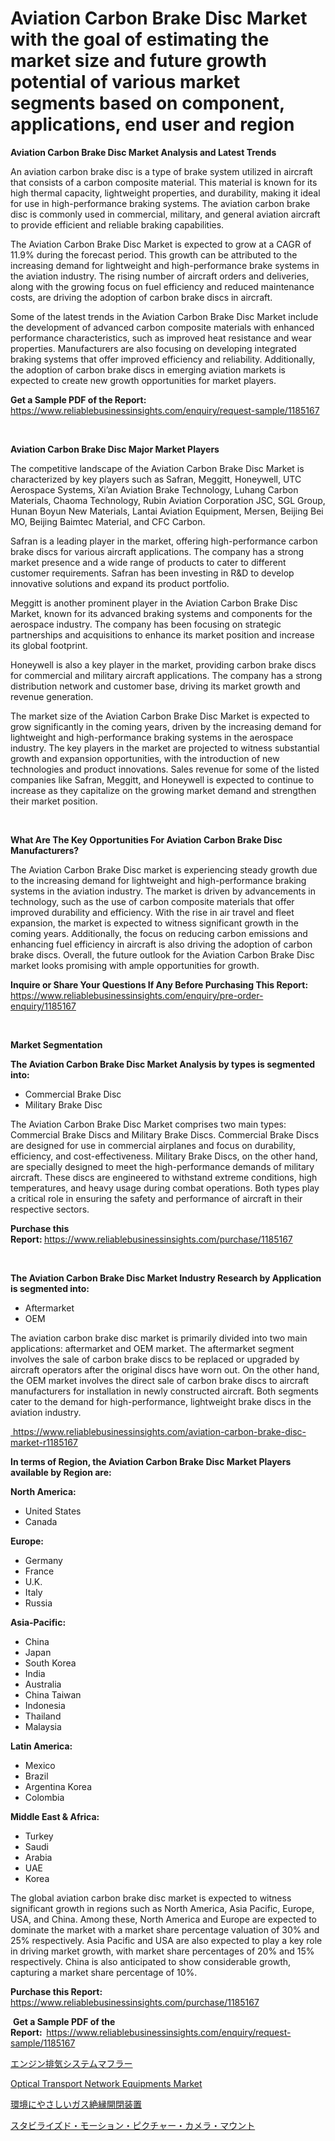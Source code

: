 <p><h1>Aviation Carbon Brake Disc Market with the goal of estimating the market size and future growth potential of various market segments based on component, applications, end user and region</h1></p><p><strong>Aviation Carbon Brake Disc Market Analysis and Latest Trends</strong></p>
<p><p>An aviation carbon brake disc is a type of brake system utilized in aircraft that consists of a carbon composite material. This material is known for its high thermal capacity, lightweight properties, and durability, making it ideal for use in high-performance braking systems. The aviation carbon brake disc is commonly used in commercial, military, and general aviation aircraft to provide efficient and reliable braking capabilities.</p><p>The Aviation Carbon Brake Disc Market is expected to grow at a CAGR of 11.9% during the forecast period. This growth can be attributed to the increasing demand for lightweight and high-performance brake systems in the aviation industry. The rising number of aircraft orders and deliveries, along with the growing focus on fuel efficiency and reduced maintenance costs, are driving the adoption of carbon brake discs in aircraft.</p><p>Some of the latest trends in the Aviation Carbon Brake Disc Market include the development of advanced carbon composite materials with enhanced performance characteristics, such as improved heat resistance and wear properties. Manufacturers are also focusing on developing integrated braking systems that offer improved efficiency and reliability. Additionally, the adoption of carbon brake discs in emerging aviation markets is expected to create new growth opportunities for market players.</p></p>
<p><strong>Get a Sample PDF of the Report:&nbsp;</strong> <a href="https://www.reliablebusinessinsights.com/enquiry/request-sample/1185167">https://www.reliablebusinessinsights.com/enquiry/request-sample/1185167</a></p>
<p>&nbsp;</p>
<p><strong>Aviation Carbon Brake Disc Major Market Players</strong></p>
<p><p>The competitive landscape of the Aviation Carbon Brake Disc Market is characterized by key players such as Safran, Meggitt, Honeywell, UTC Aerospace Systems, Xi’an Aviation Brake Technology, Luhang Carbon Materials, Chaoma Technology, Rubin Aviation Corporation JSC, SGL Group, Hunan Boyun New Materials, Lantai Aviation Equipment, Mersen, Beijing Bei MO, Beijing Baimtec Material, and CFC Carbon.</p><p>Safran is a leading player in the market, offering high-performance carbon brake discs for various aircraft applications. The company has a strong market presence and a wide range of products to cater to different customer requirements. Safran has been investing in R&D to develop innovative solutions and expand its product portfolio.</p><p>Meggitt is another prominent player in the Aviation Carbon Brake Disc Market, known for its advanced braking systems and components for the aerospace industry. The company has been focusing on strategic partnerships and acquisitions to enhance its market position and increase its global footprint.</p><p>Honeywell is also a key player in the market, providing carbon brake discs for commercial and military aircraft applications. The company has a strong distribution network and customer base, driving its market growth and revenue generation.</p><p>The market size of the Aviation Carbon Brake Disc Market is expected to grow significantly in the coming years, driven by the increasing demand for lightweight and high-performance braking systems in the aerospace industry. The key players in the market are projected to witness substantial growth and expansion opportunities, with the introduction of new technologies and product innovations. Sales revenue for some of the listed companies like Safran, Meggitt, and Honeywell is expected to continue to increase as they capitalize on the growing market demand and strengthen their market position.</p></p>
<p>&nbsp;</p>
<p><strong>What Are The Key Opportunities For Aviation Carbon Brake Disc Manufacturers?</strong></p>
<p><p>The Aviation Carbon Brake Disc market is experiencing steady growth due to the increasing demand for lightweight and high-performance braking systems in the aviation industry. The market is driven by advancements in technology, such as the use of carbon composite materials that offer improved durability and efficiency. With the rise in air travel and fleet expansion, the market is expected to witness significant growth in the coming years. Additionally, the focus on reducing carbon emissions and enhancing fuel efficiency in aircraft is also driving the adoption of carbon brake discs. Overall, the future outlook for the Aviation Carbon Brake Disc market looks promising with ample opportunities for growth.</p></p>
<p><strong>Inquire or Share Your Questions If Any Before Purchasing This Report:</strong> <a href="https://www.reliablebusinessinsights.com/enquiry/pre-order-enquiry/1185167">https://www.reliablebusinessinsights.com/enquiry/pre-order-enquiry/1185167</a></p>
<p>&nbsp;</p>
<p><strong>Market Segmentation</strong></p>
<p><strong>The Aviation Carbon Brake Disc Market Analysis by types is segmented into:</strong></p>
<p><ul><li>Commercial Brake Disc</li><li>Military Brake Disc</li></ul></p>
<p><p>The Aviation Carbon Brake Disc Market comprises two main types: Commercial Brake Discs and Military Brake Discs. Commercial Brake Discs are designed for use in commercial airplanes and focus on durability, efficiency, and cost-effectiveness. Military Brake Discs, on the other hand, are specially designed to meet the high-performance demands of military aircraft. These discs are engineered to withstand extreme conditions, high temperatures, and heavy usage during combat operations. Both types play a critical role in ensuring the safety and performance of aircraft in their respective sectors.</p></p>
<p><strong>Purchase this Report:&nbsp;</strong><a href="https://www.reliablebusinessinsights.com/purchase/1185167">https://www.reliablebusinessinsights.com/purchase/1185167</a></p>
<p>&nbsp;</p>
<p><strong>The Aviation Carbon Brake Disc Market Industry Research by Application is segmented into:</strong></p>
<p><ul><li>Aftermarket</li><li>OEM</li></ul></p>
<p><p>The aviation carbon brake disc market is primarily divided into two main applications: aftermarket and OEM market. The aftermarket segment involves the sale of carbon brake discs to be replaced or upgraded by aircraft operators after the original discs have worn out. On the other hand, the OEM market involves the direct sale of carbon brake discs to aircraft manufacturers for installation in newly constructed aircraft. Both segments cater to the demand for high-performance, lightweight brake discs in the aviation industry.</p></p>
<p><a href="https://www.reliablebusinessinsights.com/aviation-carbon-brake-disc-market-r1185167">&nbsp;https://www.reliablebusinessinsights.com/aviation-carbon-brake-disc-market-r1185167</a></p>
<p><strong>In terms of Region, the Aviation Carbon Brake Disc Market Players available by Region are:</strong></p>
<p>
    <p> <strong> North America: </strong>
        <ul>
            <li>United States</li>
            <li>Canada</li>
        </ul>
        </p> 
    <p> <strong> Europe: </strong>
        <ul>
            <li>Germany</li>
            <li>France</li>
            <li>U.K.</li>
            <li>Italy</li>
            <li>Russia</li>
        </ul>
        </p> 
    <p> <strong> Asia-Pacific: </strong>
        <ul>
            <li>China</li>
            <li>Japan</li>
            <li>South Korea</li>
            <li>India</li>
            <li>Australia</li>
            <li>China Taiwan</li>
            <li>Indonesia</li>
            <li>Thailand</li>
            <li>Malaysia</li>
        </ul>
        </p> 
    <p> <strong> Latin America: </strong>
        <ul>
            <li>Mexico</li>
            <li>Brazil</li>
            <li>Argentina Korea</li>
            <li>Colombia</li>
        </ul>
        </p> 
    <p> <strong> Middle East & Africa: </strong>
        <ul>
            <li>Turkey</li>
            <li>Saudi</li>
            <li>Arabia</li>
            <li>UAE</li>
            <li>Korea</li>
        </ul>
    </p>
    </p>
<p><p>The global aviation carbon brake disc market is expected to witness significant growth in regions such as North America, Asia Pacific, Europe, USA, and China. Among these, North America and Europe are expected to dominate the market with a market share percentage valuation of 30% and 25% respectively. Asia Pacific and USA are also expected to play a key role in driving market growth, with market share percentages of 20% and 15% respectively. China is also anticipated to show considerable growth, capturing a market share percentage of 10%.</p></p>
<p><strong>Purchase this Report: </strong><a href="https://www.reliablebusinessinsights.com/purchase/1185167">https://www.reliablebusinessinsights.com/purchase/1185167</a></p>
<p>&nbsp;<strong>Get a Sample PDF of the Report:&nbsp;&nbsp;</strong><a href="https://www.reliablebusinessinsights.com/enquiry/request-sample/1185167">https://www.reliablebusinessinsights.com/enquiry/request-sample/1185167</a></p>
<p><strong></strong></p>
<p><p><a href="https://github.com/ycmtqqhvk3273/Market-Research-Report-List-2/blob/main/9746920113054.md">エンジン排気システムマフラー</a></p><p><a href="https://github.com/joannesouthgate/Market-Research-Report-List-3/blob/main/optical-transport-network-equipments-market.md">Optical Transport Network Equipments Market</a></p><p><a href="https://medium.com/@jacksonwiza1924/%E7%92%B0%E5%A2%83%E3%81%AB%E5%84%AA%E3%81%97%E3%81%84%E3%82%AC%E3%82%B9%E7%B5%B6%E7%B8%81%E3%82%B9%E3%82%A4%E3%83%83%E3%83%81%E3%82%AE%E3%82%A2%E3%81%AE%E5%B8%82%E5%A0%B4%E5%8B%95%E5%90%91%E3%81%8A%E3%82%88%E3%81%B3%E5%B8%82%E5%A0%B4%E5%88%86%E6%9E%90%E3%81%AF-2024%E5%B9%B4%E3%81%8B%E3%82%892031%E5%B9%B4%E3%81%BE%E3%81%A7%E3%81%AE%E6%9C%9F%E9%96%93%E3%81%AB%E4%BA%88%E6%B8%AC%E3%81%95%E3%82%8C%E3%81%A6%E3%81%84%E3%81%BE%E3%81%99-af5f56290813">環境にやさしいガス絶縁開閉装置</a></p><p><a href="https://medium.com/@kelscdowell78456/%E5%AE%89%E5%AE%9A%E5%8C%96%E3%81%95%E3%82%8C%E3%81%9F%E6%98%A0%E7%94%BB%E7%94%A8%E3%82%AB%E3%83%A1%E3%83%A9%E3%83%9E%E3%82%A6%E3%83%B3%E3%83%88%E3%81%AE%E5%B8%82%E5%A0%B4%E8%A6%8F%E6%A8%A1-%E5%B8%82%E5%A0%B4%E5%8B%95%E5%90%91%E3%81%8A%E3%82%88%E3%81%B3%E5%B8%82%E5%A0%B4%E4%BA%88%E6%B8%AC-2024%E5%B9%B4%E3%81%8B%E3%82%892031%E5%B9%B4-dd248d2a70be">スタビライズド・モーション・ピクチャー・カメラ・マウント</a></p></p>